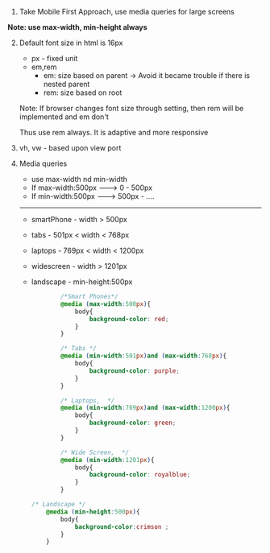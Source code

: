 

1. Take Mobile First Approach, use media queries for large screens

**Note: use max-width, min-height always**

2. Default font size in html is 16px

   * px - fixed unit
   * em,rem
        - em: size based on parent -> Avoid it became trouble if there is nested parent
        - rem: size based on root

    Note: If browser changes font size through setting, then
    rem will be implemented and em don't

    Thus use rem always. It is adaptive and more responsive

3. vh, vw - based upon view port

4. Media queries

    - use max-width nd min-width
    - If max-width:500px ---> 0 - 500px
    - If min-width:500px ---> 500px - ....

    ************************************************


    - smartPhone - width > 500px
    - tabs - 501px < width < 768px
    - laptops - 769px < width <  1200px
    - widescreen - width > 1201px
    - landscape - min-height:500px
    


        ```css
                /*Smart Phones*/
                @media (max-width:500px){
                    body{
                        background-color: red;
                    }
                }

                /* Tabs */
                @media (min-width:501px)and (max-width:768px){
                    body{
                        background-color: purple;
                    }
                }

                /* Laptops,  */
                @media (min-width:769px)and (max-width:1200px){
                    body{
                        background-color: green;
                    }
                }

                /* Wide Screen,  */
                @media (min-width:1201px){
                    body{
                        background-color: royalblue;
                    }
                }

        /* Landscape */
            @media (min-height:500px){
                body{
                    background-color:crimson ;
                }
            }
        ```